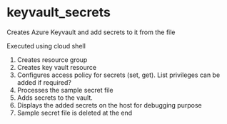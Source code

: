 # keyvault_secrets
Creates Azure Keyvault and add secrets to it from the file

Executed using cloud shell
1. Creates resource group
2. Creates key vault resource
3. Configures access policy for secrets (set, get). List privileges can be added if required?
4. Processes the sample secret file 
5. Adds secrets to the vault. 
6. Displays the added secrets on the host for debugging purpose
7. Sample secret file is deleted at the end
